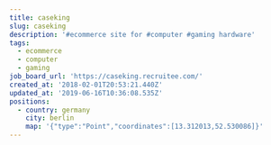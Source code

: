 ```yaml
---
title: caseking
slug: caseking
description: '#ecommerce site for #computer #gaming hardware'
tags:
  - ecommerce
  - computer
  - gaming
job_board_url: 'https://caseking.recruitee.com/'
created_at: '2018-02-01T20:53:21.440Z'
updated_at: '2019-06-16T10:36:08.535Z'
positions:
  - country: germany
    city: berlin
    map: '{"type":"Point","coordinates":[13.312013,52.530086]}'
---
```

